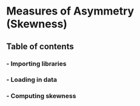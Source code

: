 # Measures of Asymmetry (Skewness)
## **Table of contents**
### - Importing libraries
### - Loading in data
### - Computing skewness
